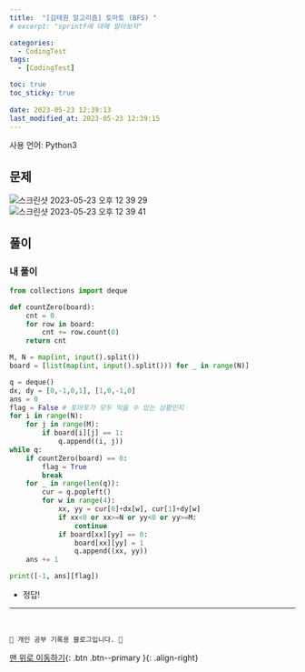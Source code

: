 ```yaml
---
title:  "[김태원 알고리즘] 토마토 (BFS) "
# excerpt: "sprintf에 대해 알아보자"

categories:
  - CodingTest
tags:
  - [CodingTest]

toc: true
toc_sticky: true
 
date: 2023-05-23 12:39:13
last_modified_at: 2023-05-23 12:39:15
---
```


사용 언어: Python3

## 문제
![스크린샷 2023-05-23 오후 12 39 29](https://github.com/minju412/EcommerceApp/assets/59405576/c1b66539-9bee-4856-aadc-aabe1aacb774)<br>
![스크린샷 2023-05-23 오후 12 39 41](https://github.com/minju412/EcommerceApp/assets/59405576/237030d4-b83c-4278-bc91-f47f0c18ffd3)


## 풀이
### 내 풀이
```py
from collections import deque

def countZero(board):
    cnt = 0
    for row in board:
        cnt += row.count(0)
    return cnt

M, N = map(int, input().split())
board = [list(map(int, input().split())) for _ in range(N)]

q = deque()
dx, dy = [0,-1,0,1], [1,0,-1,0]
ans = 0
flag = False # 토마토가 모두 익을 수 있는 상황인지
for i in range(N):
    for j in range(M):
        if board[i][j] == 1:
            q.append((i, j))
while q:
    if countZero(board) == 0:
        flag = True
        break
    for _ in range(len(q)):
        cur = q.popleft()
        for w in range(4):
            xx, yy = cur[0]+dx[w], cur[1]+dy[w]
            if xx<0 or xx>=N or yy<0 or yy>=M:
                continue
            if board[xx][yy] == 0:
                board[xx][yy] = 1
                q.append((xx, yy))
    ans += 1

print([-1, ans][flag])    
```
- 정답!









***
<br>


    💛 개인 공부 기록용 블로그입니다. 👻

[맨 위로 이동하기](#){: .btn .btn--primary }{: .align-right}
